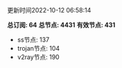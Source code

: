 更新时间2022-10-12 06:58:14

**总订阅: 64**
**总节点: 4431**
**有效节点: 431**
- ss节点: 137
- trojan节点: 104
- v2ray节点: 190
